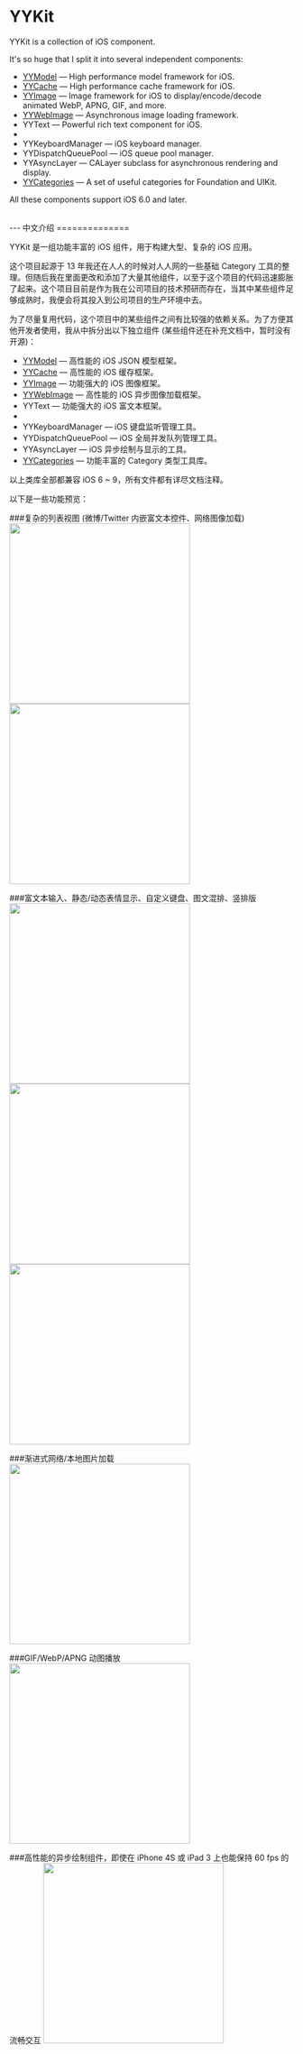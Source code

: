 YYKit
==============

YYKit is a collection of iOS component.

It's so huge that I split it into several independent components:

* [YYModel](https://github.com/ibireme/YYModel) — High performance model framework for iOS.
* [YYCache](https://github.com/ibireme/YYCache) — High performance cache framework for iOS.
* [YYImage](https://github.com/ibireme/YYImage) — Image framework for iOS to display/encode/decode animated WebP, APNG, GIF, and more.
* [YYWebImage](https://github.com/ibireme/YYWebImage) — Asynchronous image loading framework.
* YYText — Powerful rich text component for iOS.
* 
* YYKeyboardManager — iOS keyboard manager.
* YYDispatchQueuePool — iOS queue pool  manager.
* YYAsyncLayer — CALayer subclass for asynchronous rendering and display.
* [YYCategories](https://github.com/ibireme/YYKeyboardManager) — A set of useful categories for Foundation and UIKit.

All these components support iOS 6.0 and later.


<br/>
---
中文介绍
==============

YYKit 是一组功能丰富的 iOS 组件，用于构建大型、复杂的 iOS 应用。

这个项目起源于 13 年我还在人人的时候对人人网的一些基础 Category 工具的整理。但随后我在里面更改和添加了大量其他组件，以至于这个项目的代码迅速膨胀了起来。这个项目目前是作为我在公司项目的技术预研而存在，当其中某些组件足够成熟时，我便会将其投入到公司项目的生产环境中去。

为了尽量复用代码，这个项目中的某些组件之间有比较强的依赖关系。为了方便其他开发者使用，我从中拆分出以下独立组件 (某些组件还在补充文档中，暂时没有开源)：

* [YYModel](https://github.com/ibireme/YYModel) — 高性能的 iOS JSON 模型框架。
* [YYCache](https://github.com/ibireme/YYCache) — 高性能的 iOS 缓存框架。
* [YYImage](https://github.com/ibireme/YYImage) — 功能强大的 iOS 图像框架。
* [YYWebImage](https://github.com/ibireme/YYWebImage) — 高性能的 iOS 异步图像加载框架。
* YYText — 功能强大的 iOS 富文本框架。
* 
* YYKeyboardManager — iOS 键盘监听管理工具。
* YYDispatchQueuePool — iOS 全局并发队列管理工具。
* YYAsyncLayer — iOS 异步绘制与显示的工具。
* [YYCategories](https://github.com/ibireme/YYKeyboardManager) — 功能丰富的 Category 类型工具库。

以上类库全部都兼容 iOS 6 ~ 9，所有文件都有详尽文档注释。


以下是一些功能预览：

###复杂的列表视图 (微博/Twitter 内嵌富文本控件、网络图像加载)
<img src="https://raw.github.com/ibireme/YYKit/master/DemoSnapshot/IMG_2376.PNG" width="320"> <img src="https://raw.github.com/ibireme/YYKit/master/DemoSnapshot/IMG_2375.PNG" width="320">



###富文本输入、静态/动态表情显示、自定义键盘、图文混排、竖排版
<img src="https://raw.github.com/ibireme/YYKit/master/DemoSnapshot/IMG_2380.PNG" width="320"> <img src="https://raw.github.com/ibireme/YYKit/master/DemoSnapshot/IMG_2382.PNG" width="320"> <img src="https://raw.github.com/ibireme/YYKit/master/DemoSnapshot/IMG_2383.PNG" width="320">



###渐进式网络/本地图片加载
<img src="https://raw.github.com/ibireme/YYKit/master/DemoSnapshot/web.gif" width="320">



###GIF/WebP/APNG 动图播放
<img src="https://raw.github.com/ibireme/YYKit/master/DemoSnapshot/image.gif" width="320">



###高性能的异步绘制组件，即使在 iPhone 4S 或 iPad 3 上也能保持 60 fps 的流畅交互
<img src="https://raw.github.com/ibireme/YYKit/master/DemoSnapshot/scroll.gif" width="320">
